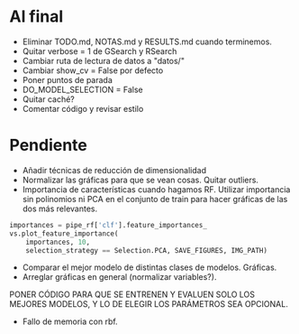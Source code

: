 # Al final
- Eliminar TODO.md, NOTAS.md y RESULTS.md cuando terminemos.
- Quitar verbose = 1 de GSearch y RSearch
- Cambiar ruta de lectura de datos a "datos/"
- Cambiar show_cv = False por defecto
- Poner puntos de parada
- DO_MODEL_SELECTION = False
- Quitar caché?
- Comentar código y revisar estilo

# Pendiente
- Añadir técnicas de reducción de dimensionalidad
- Normalizar las gráficas para que se vean cosas. Quitar outliers.
- Importancia de características cuando hagamos RF. Utilizar importancia sin polinomios ni PCA en el conjunto de train para hacer gráficas de las dos más relevantes.
```python
importances = pipe_rf['clf'].feature_importances_
vs.plot_feature_importance(
    importances, 10,
    selection_strategy == Selection.PCA, SAVE_FIGURES, IMG_PATH)
```
- Comparar el mejor modelo de distintas clases de modelos. Gráficas.
- Arreglar gráficas en general (normalizar variables?).

PONER CÓDIGO PARA QUE SE ENTRENEN Y EVALUEN SOLO LOS MEJORES MODELOS, Y LO DE ELEGIR LOS PARÁMETROS SEA OPCIONAL.
- Fallo de memoria con rbf.
